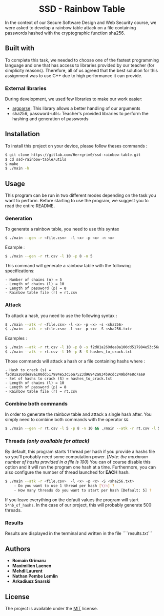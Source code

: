 <h1 align="center"> SSD - Rainbow Table </h1>

In the context of our Secure Software Design and Web Security course, we were asked to develop a rainbow table attack on a file containing passwords hashed with the cryptographic function sha256.

## Built with

To complete this task, we needed to choose one of the fastest programming language and one that has access to libraries provided by our teacher (for simplicity reasons). Therefore, all of us agreed that the best solution for this assignment was to use C++ due to high performance it can provide.

### External libraries

During development, we used few libraries to make our work easier:

- [argparse](http://github.com/p-ranav/argparse): This library allows a better handling of our arguments
- sha256, password-utils: Teacher's provided libraries to perform the hashing and generation of passwords

## Installation

To install this project on your device, please follow theses commands :

```bash
$ git clone https://gitlab.com/Herrgrim0/ssd-rainbow-table.git
$ cd ssd-rainbow-table/utils
$ make
$ ./main -h
```

## Usage

This program can be run in two different modes depending on the task you want to perform.
Before starting to use the program, we suggest you to read the entire README.

### Generation
To generate a rainbow table, you need to use this syntax
```bash
$ ./main --gen -r <file.csv>  -l <x> -p <x> -n <x>
```

Example :
```bash
$ ./main --gen -r rt.csv -l 10 -p 8 -n 5
```

This command will generate a rainbow table with the following specifications:
```
- Number of chains (n) = 5
- Length of chains (l) = 10
- Length of password (p) = 8
- Rainbow table file (r) = rt.csv
```

### Attack
To attack a hash, you need to use the following syntax :
```bash
$ ./main --atk -r <file.csv> -l <x> -p <x> -s <sha256>
$ ./main --atk -r <file.csv> -l <x> -p <x> -S <sha256.txt>
```

Examples :
```bash
$ ./main --atk -r rt.csv -l 10 -p 8 -s f2d81a260dea8a100dd517984e53c56a7523d96942a834b9cdc249bd4e8c7aa9
$ ./main --atk -r rt.csv -l 10 -p 8 -S hashes_to_crack.txt
```

Those commands will attack a hash or a file containing hashs where :
```
- Hash to crack (s) = f2d81a260dea8a100dd517984e53c56a7523d96942a834b9cdc249bd4e8c7aa9
- Set of hashs to crack (S) = hashes_to_crack.txt
- Length of chains (l) = 10
- Length of password (p) = 8
- Rainbow table file (r) = rt.csv
```

### Combine both commands
In order to generate the rainbow table and attack a single hash after. You simply need to combine both commands with the operator `&&`
```bash
$ ./main --gen -r rt.csv -l 5 -p 8 -n 10 && ./main --atk -r rt.csv -l 5 -p 8 -s f2d81a260dea8a100dd517984e53c56a7523d96942a834b9cdc249bd4e8c7aa9
```

### Threads *(only available for attack)*
By default, this program starts 1 thread per hash if you provide a hashs file so you'll probably need some computation power. (*Note: the maximum number of hashs provided in a file is 100*)
You can of course disable this option and it will run the program one hash at a time.
Furthermore, you can also configure the number of thread launched for **EACH** hash.
```bash
$ ./main --atk -r <file.csv>  -l <x> -p <x> -S <sha256.txt>
	- Do you want to use 1 thread per hash [Y/n] ? 
	- How many threads do you want to start per hash [Default: 5] ?
```

If you leave everything on the default values the program will start `5*nb_of_hashs`. In the case of our project, this will probably generate 500 threads.

### Results
Results are displayed in the terminal and written in the file ````results.txt```

## Authors
* **Romain Grimaru**
* **Maximilien Laenen**
* **Mehdi Laurent**
* **Nathan Pembe Lemlin**
* **Arkadiusz Snarski**

## License
The project is available under the [MIT](https://opensource.org/licenses/MIT) license.
